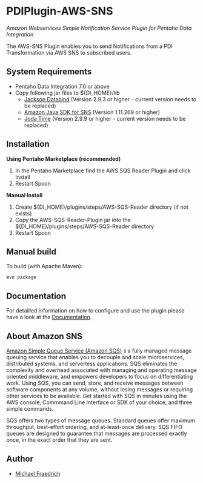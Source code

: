 # PDIPlugin-AWS-SNS
_Amazon Webservices Simple Notification Service Plugin for Pentaho Data Integration_

The AWS-SNS Plugin enables you to send Notifications from a PDI Transformation via AWS SNS 
to subscribed users.



## System Requirements

- Pentaho Data Integration 7.0 or above
- Copy following jar files to ${DI\_HOME}/lib
    - [Jackson Databind][jackson] (Version 2.9.3 or higher - current version needs to be replaced)
    - [Amazon Java SDK for SNS][aws-sdk] (Version 1.11.269 or higher)
    - [Joda Time][joda] (Version 2.9.9 or higher - current version needs to be replaced)



## Installation

**Using Pentaho Marketplace (recommended)**

1. In the Pentaho Marketplace find the AWS SQS Reader Plugin and click Install
2. Restart Spoon

**Manual Install**

1. Create ${DI\_HOME}/plugins/steps/AWS-SQS-Reader directory (if not exists)
2. Copy the AWS-SQS-Reader-Plugin jar into the ${DI\_HOME}/plugins/steps/AWS-SQS-Reader directory
3. Restart Spoon



## Manual build

To build (with Apache Maven):

```shell
mvn package
```



## Documentation

For detailled information on how to configure and use the plugin please have a look at the [Documentation](https://freddyffm.github.io/PDIPlugin-AWS-SQS-Reader/).



## About Amazon SNS

[Amazon Simple Queue Service (Amazon SQS)][sqs] s a fully managed message queuing service that enables you to decouple and scale microservices, distributed systems, and serverless applications. SQS eliminates the complexity and overhead associated with managing and operating message oriented middleware, and empowers developers to focus on differentiating work. Using SQS, you can send, store, and receive messages between software components at any volume, without losing messages or requiring other services to be available. Get started with SQS in minutes using the AWS console, Commmand Line Interface or SDK of your choice, and three simple commands.

SQS offers two types of message queues. Standard queues offer maximum throughput, best-effort ordering, and at-least-once delivery. SQS FIFO queues are designed to guarantee that messages are processed exactly once, in the exact order that they are sent.



## Author

- [Michael Fraedrich](https://github.com/FreddyFFM/)



[sqs]: https://aws.amazon.com/sqs/
[jackson]: https://github.com/FasterXML/jackson-databind/wiki
[aws-sdk]: https://aws.amazon.com/de/sdk-for-java/
[joda]: https://github.com/JodaOrg/joda-time/releases